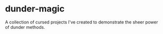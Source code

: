 # dunder-magic
A collection of cursed projects I've created to demonstrate the sheer power of dunder methods.
